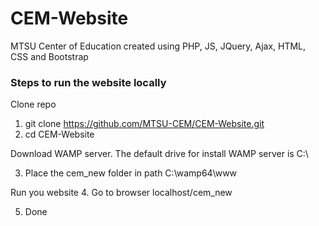 # CEM-Website
MTSU Center of Education created using PHP, JS, JQuery, Ajax, HTML, CSS and Bootstrap

### Steps to run the website locally

Clone repo
1. git clone https://github.com/MTSU-CEM/CEM-Website.git
2. cd CEM-Website

Download WAMP server. The default drive for install WAMP server is C:\

3. Place the cem_new folder in path C:\wamp64\www

Run you website
4. Go to browser localhost/cem_new

5. Done



